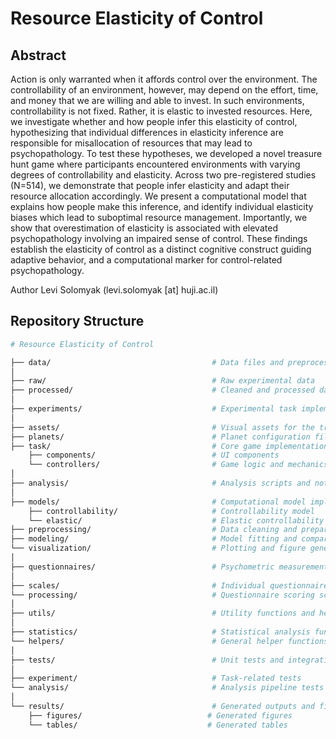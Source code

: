 # Resource Elasticity of Control

## Abstract 
Action is only warranted when it affords control over the environment. The controllability of an environment, however, may depend on the effort, time, and money that we are willing and able to invest. In such environments, controllability is not fixed. Rather, it is elastic to invested resources. Here, we investigate whether and how people infer this elasticity of control, hypothesizing that individual differences in elasticity inference are responsible for misallocation of resources that may lead to psychopathology. To test these hypotheses, we developed a novel treasure hunt game where participants encountered environments with varying degrees of controllability and elasticity. Across two pre-registered studies (N=514), we demonstrate that people infer elasticity and adapt their resource allocation accordingly. We present a computational model that explains how people make this inference, and identify individual elasticity biases which lead to suboptimal resource management. Importantly, we show that overestimation of elasticity is associated with elevated psychopathology involving an impaired sense of control. These findings establish the elasticity of control as a distinct cognitive construct guiding adaptive behavior, and a computational marker for control-related psychopathology.

Author
Levi Solomyak (levi.solomyak [at] huji.ac.il)



## Repository Structure

```bash
# Resource Elasticity of Control

├── data/                                    # Data files and preprocessing scripts
│
├── raw/                                     # Raw experimental data
├── processed/                               # Cleaned and processed datasets
│
├── experiments/                             # Experimental task implementation
│
├── assets/                                  # Visual assets for the treasure hunt game
├── planets/                                 # Planet configuration files
├── task/                                    # Core game implementation
    ├── components/                          # UI components
    └── controllers/                         # Game logic and mechanics
│
├── analysis/                                # Analysis scripts and notebooks
│
├── models/                                  # Computational model implementations
    ├── controllability/                     # Controllability model
    └── elastic/                             # Elastic controllability model
├── preprocessing/                           # Data cleaning and preparation
├── modeling/                                # Model fitting and comparison
└── visualization/                           # Plotting and figure generation
│
├── questionnaires/                          # Psychometric measurement tools
│
├── scales/                                  # Individual questionnaire implementations
└── processing/                              # Questionnaire scoring scripts
│
├── utils/                                   # Utility functions and helpers
│
├── statistics/                              # Statistical analysis functions
└── helpers/                                 # General helper functions
│
├── tests/                                   # Unit tests and integration tests
│
├── experiment/                              # Task-related tests
└── analysis/                                # Analysis pipeline tests
│
└── results/                                 # Generated outputs and figures
    ├── figures/                            # Generated figures
    └── tables/                             # Generated tables
```




